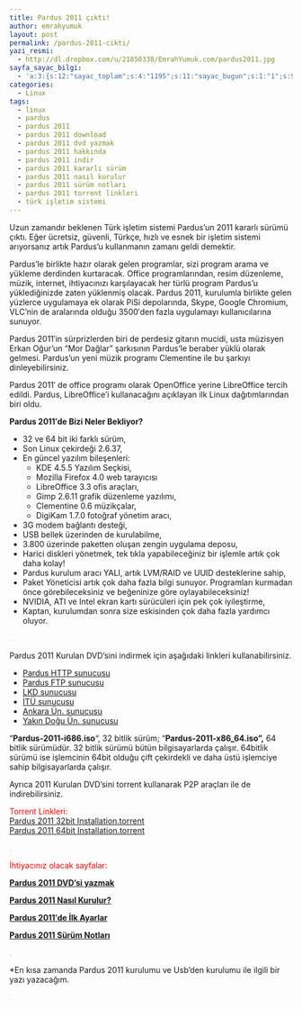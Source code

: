 ```yaml
---
title: Pardus 2011 çıktı!
author: emrahyumuk
layout: post
permalink: /pardus-2011-cikti/
yazi_resmi:
  - http://dl.dropbox.com/u/21850338/EmrahYumuk.com/pardus2011.jpg
sayfa_sayac_bilgi:
  - 'a:3:{s:12:"sayac_toplam";s:4:"1195";s:11:"sayac_bugun";s:1:"1";s:9:"son_okuma";s:10:"1364888320";}'
categories:
  - Linux
tags:
  - linux
  - pardus
  - pardus 2011
  - pardus 2011 download
  - pardus 2011 dvd yazmak
  - pardus 2011 hakkında
  - pardus 2011 indir
  - pardus 2011 kararlı sürüm
  - pardus 2011 nasıl kurulur
  - pardus 2011 sürüm notları
  - pardus 2011 torrent linkleri
  - türk işletim sistemi
---
```

Uzun zamandır beklenen Türk işletim sistemi Pardus&#8217;un 2011 kararlı sürümü çıktı. Eğer ücretsiz, güvenli, Türkçe, hızlı ve esnek bir işletim sistemi arıyorsanız artık Pardus&#8217;u kullanmanın zamanı geldi demektir.

Pardus&#8217;le birlikte hazır olarak gelen programlar, sizi program arama ve yükleme derdinden kurtaracak. Office programlarından, resim düzenleme, müzik, internet, ihtiyacınızı karşılayacak her türlü program Pardus&#8217;u yüklediğinizde zaten yüklenmiş olacak. Pardus 2011, kurulumla birlikte gelen yüzlerce uygulamaya ek olarak PiSi depolarında, Skype, Google Chromium, VLC&#8217;nin de aralarında olduğu 3500&#8242;den fazla uygulamayı kullanıcılarına sunuyor.

<!--more-->

Pardus 2011&#8242;in sürprizlerden biri de perdesiz gitarın mucidi, usta müzisyen Erkan Oğur&#8217;un &#8220;Mor Dağlar&#8221; şarkısının Pardus&#8217;le beraber yüklü olarak gelmesi. Pardus&#8217;un yeni müzik programı Clementine ile bu şarkıyı dinleyebilirsiniz.

Pardus 2011&#8242; de office programı olarak OpenOffice yerine LibreOffice tercih edildi. Pardus, LibreOffice&#8217;i kullanacağını açıklayan ilk Linux dağıtımlarından biri oldu.

**Pardus 2011&#8242;de Bizi Neler Bekliyor?**

*   32 ve 64 bit iki farklı sürüm,
*   Son Linux çekirdeği 2.6.37,
*   En güncel yazılım bileşenleri: 
    *   KDE 4.5.5 Yazılım Seçkisi,
    *   Mozilla Firefox 4.0 web tarayıcısı
    *   LibreOffice 3.3 ofis araçları,
    *   Gimp 2.6.11 grafik düzenleme yazılımı,
    *   Clementine 0.6 müzikçalar,
    *   DigiKam 1.7.0 fotoğraf yönetim aracı,
*   3G modem bağlantı desteği,
*   USB bellek üzerinden de kurulabilme,
*   3.800 üzerinde paketten oluşan zengin uygulama deposu,
*   Harici diskleri yönetmek, tek tıkla yapabileceğiniz bir işlemle artık çok daha kolay!
*   Pardus kurulum aracı YALI, artık LVM/RAID ve UUID desteklerine sahip,
*   Paket Yöneticisi artık çok daha fazla bilgi sunuyor. Programları kurmadan önce görebileceksiniz ve beğeninize göre oylayabileceksiniz!
*   NVIDIA, ATI ve Intel ekran kartı sürücüleri için pek çok iyileştirme,
*   Kaptan, kurulumdan sonra size eskisinden çok daha fazla yardımcı oluyor.

<span style="color: #c0c0c0;">.</span>

Pardus 2011 Kurulan DVD&#8217;sini indirmek için aşağıdaki linkleri kullanabilirsiniz.

*   <a rel="nofollow" href="http://ftp.pardus.org.tr/pub/ISO/Kurulan/2011/" target="_blank">Pardus HTTP sunucusu</a>
*   <a rel="nofollow" href="ftp://ftp.pardus.org.tr/pub/ISO/Kurulan/2011/" target="_blank">Pardus FTP sunucusu</a>
*   <a rel="nofollow" href="ftp://ftp.linux.org.tr/pardus/Kurulan/2011/" target="_blank">LKD sunucusu</a>
*   <a rel="nofollow" href="ftp://ftp.itu.edu.tr/Mirror/Pardus/ISO/Kurulan/2011/" target="_blank">İTÜ sunucusu</a>
*   <a rel="nofollow" href="ftp://ftp.ankara.edu.tr/pardus/ISO/ISO/Kurulan/2011/" target="_blank">Ankara Ün. sunucusu</a>
*   <a rel="nofollow" href="ftp://ftp.neu.edu.tr/pub/linux/pardus/iso/kurulan/2011/" target="_blank">Yakın Doğu Ün. sunucusu</a>

&#8220;**Pardus-2011-i686.iso**&#8220;, 32 bitlik sürüm; &#8220;**Pardus-2011-x86_64.iso&#8221;,** 64 bitlik sürümüdür. 32 bitlik sürümü bütün bilgisayarlarda çalışır. 64bitlik sürümü ise işlemcinin 64bit olduğu çift çekirdekli ve daha üstü işlemciye sahip bilgisayarlarda çalışır.

Ayrıca 2011 Kurulan DVD&#8217;sini torrent kullanarak P2P araçları ile de indirebilirsiniz.

<span style="color: #ff0000;">Torrent Linkleri:</span>  
<a rel="nofollow" href="http://trlinux.org/files/Pardus%202011%2032bit%20Installation.torrent" target="_blank">Pardus 2011 32bit Installation.torrent</a>  
<a rel="nofollow" href="http://trlinux.org/files/Pardus%202011%2064bit%20Installation.torrent" target="_blank">Pardus 2011 64bit Installation.torrent</a>

<span style="color: #c0c0c0;">.</span>

<span style="color: #ff0000;">İhtiyacınız olacak sayfalar:</span>

**<a href="http://www.ozgurlukicin.com/ia/pardus-2011-dvdsi-yazmak/" target="_blank">Pardus 2011 DVD&#8217;si yazmak</a>**

**<a href="http://www.ozgurlukicin.com/ia/pardus-2011-nasil-kurulur/" target="_blank">Pardus 2011 Nasıl Kurulur?</a>**

**<a href="http://www.ozgurlukicin.com/ia/pardus-2011de-ilk-ayarlar/" target="_blank">Pardus 2011&#8242;de İlk Ayarlar</a>**

**<a href="http://www.ozgurlukicin.com/indir/2011/surum_notu/" target="_blank">Pardus 2011 Sürüm Notları</a>**

<span style="color: #c0c0c0;">.</span>

*En kısa zamanda Pardus 2011 kurulumu ve Usb&#8217;den kurulumu ile ilgili bir yazı yazacağım.

<span style="color: #c0c0c0;">.</span>